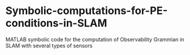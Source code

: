 # Symbolic-computations-for-PE-conditions-in-SLAM
MATLAB symbolic code for the computation of Observability Grammian in SLAM with several types of sensors
